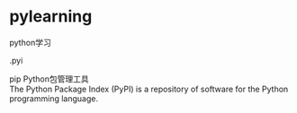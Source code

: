 # pylearning
python学习

.pyi

pip  Python包管理工具 	
The Python Package Index (PyPI) is a repository of software for the Python programming language.
